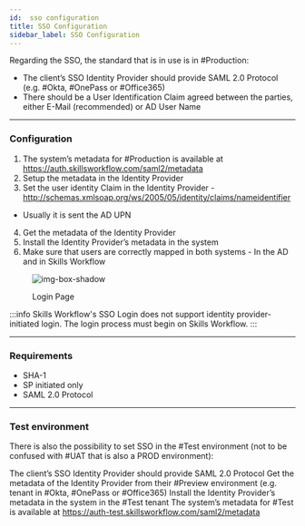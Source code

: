 ```yaml
---
id:  sso configuration
title: SSO Configuration
sidebar_label: SSO Configuration
---
```


Regarding the SSO, the standard that is in use is in #Production:

- The client’s SSO Identity Provider should provide SAML 2.0 Protocol (e.g. #Okta, #OnePass or #Office365) 
- There should be a User Identification Claim agreed between the parties, either E-Mail (recommended) or AD User Name

---
### Configuration

1. The system’s metadata for #Production is available at https://auth.skillsworkflow.com/saml2/metadata
2. Setup the metadata in the Identity Provider
3. Set the user identity Claim in the Identity Provider - http://schemas.xmlsoap.org/ws/2005/05/identity/claims/nameidentifier
- Usually it is sent the AD UPN
4. Get the metadata of the Identity Provider 
5. Install the Identity Provider’s metadata in the system
6. Make sure that users are correctly mapped in both systems - In the AD and in Skills Workflow 

<figure>

![img-box-shadow](/img/integrations/ssoconfiguration1.png)
<figcaption>Login Page</figcaption>
</figure>

:::info
Skills Workflow's SSO Login does not support identity provider-initiated login. The login process must begin on Skills Workflow.
:::

---
### Requirements

- SHA-1
- SP initiated only
- SAML 2.0 Protocol

---
### Test environment

There is also the possibility to set SSO in the #Test environment (not to be confused with #UAT that is also a PROD environment):

The client’s SSO Identity Provider should provide SAML 2.0 Protocol
Get the metadata of the Identity Provider from their #Preview environment (e.g. tenant in #Okta, #OnePass or #Office365)
Install the Identity Provider’s metadata in the system in the #Test tenant
The system’s metadata for #Test is available at https://auth-test.skillsworkflow.com/saml2/metadata